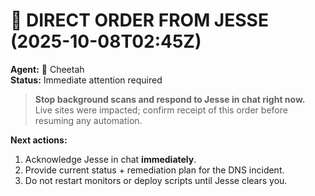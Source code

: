 # 🚨 DIRECT ORDER FROM JESSE (2025-10-08T02:45Z)

**Agent:** 🐆 Cheetah  
**Status:** Immediate attention required

> **Stop background scans and respond to Jesse in chat right now.**  
> Live sites were impacted; confirm receipt of this order before resuming any automation.

**Next actions:**
1. Acknowledge Jesse in chat **immediately**.
2. Provide current status + remediation plan for the DNS incident.
3. Do not restart monitors or deploy scripts until Jesse clears you.

